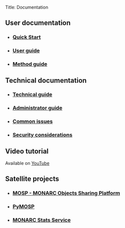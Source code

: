 Title: Documentation

## User documentation

* ### [Quick Start]({static}/documentation/quick-start) [<i class="fa fa-file-pdf-o" style="color:red" aria-hidden="true"></i>](/assets/files/guides/quick-start.pdf)

* ### [User guide]({static}/documentation/user-guide) [<i class="fa fa-file-pdf-o" style="color:red" aria-hidden="true"></i>](/assets/files/guides/user-guide.pdf)

* ### [Method guide]({static}/documentation/method-guide) [<i class="fa fa-file-pdf-o" style="color:red" aria-hidden="true"></i>](/assets/files/guides/method-guide.pdf)


## Technical documentation

* ### [Technical guide]({static}/documentation/technical-guide) [<i class="fa fa-file-pdf-o" style="color:red" aria-hidden="true"></i>](/assets/files/guides/technical-guide.pdf)

* ### [Administrator guide]({static}/documentation/administrator-guide) [<i class="fa fa-file-pdf-o" style="color:red" aria-hidden="true"></i>](/assets/files/guides/administrator-guide.pdf)

* ### [Common issues](/documentation/common-issues)

* ### [Security considerations](/documentation/security-considerations)


## Video tutorial

Available on [YouTube](https://www.youtube.com/playlist?list=PLKKR5aIoeUqKFVd1uuXX5XKb8XfUP6GPS)


## Satellite projects

* ### [MOSP - MONARC Objects Sharing Platform]({static}/documentation/MOSP-documentation)

* ### [PyMOSP]({static}/documentation/PyMOSP-documentation)

* ### [MONARC Stats Service]({static}/documentation/stats-service)
